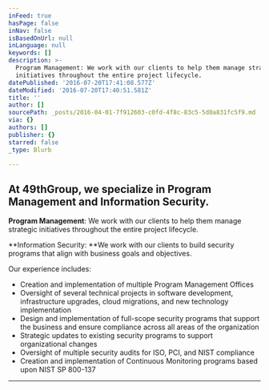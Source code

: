 ```yaml
---
inFeed: true
hasPage: false
inNav: false
isBasedOnUrl: null
inLanguage: null
keywords: []
description: >-
  Program Management: We work with our clients to help them manage strategic
  initiatives throughout the entire project lifecycle. 
datePublished: '2016-07-20T17:41:08.577Z'
dateModified: '2016-07-20T17:40:51.581Z'
title: ''
author: []
sourcePath: _posts/2016-04-01-7f912603-c0fd-4f8c-83c5-5d0a831fc5f9.md
via: {}
authors: []
publisher: {}
starred: false
_type: Blurb

---
```

## At 49thGroup, we specialize in Program Management and Information Security. 

**Program Management**: We work with our clients to help them manage strategic initiatives throughout the entire project lifecycle. 

**Information Security: **We work with our clients to build security programs that align with business goals and objectives.

Our experience includes:

* Creation and implementation of multiple Program Management Offices
* Oversight of several technical projects in software development, infrastructure upgrades, cloud migrations, and new technology implementation
* Design and implementation of full-scope security programs that support the business and ensure compliance across all areas of the organization
* Strategic updates to existing security programs to support organizational changes
* Oversight of multiple security audits for ISO, PCI, and NIST compliance
* Creation and implementation of Continuous Monitoring programs based upon NIST SP 800-137

****